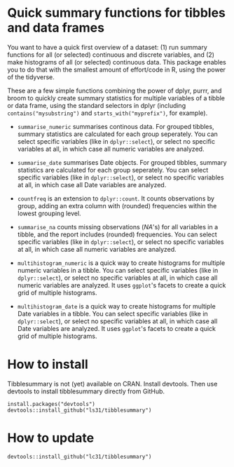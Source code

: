 # Quick summary functions for tibbles and data frames
You want to have a quick first overview of a dataset: (1) run summary functions for all (or selected) continuous and discrete variables, and (2) make histograms of all (or selected) continuous data. This package enables you to do that with the smallest amount of effort/code in R, using the power of the tidyverse. 

These are a few simple functions combining the power of dplyr, purrr, and broom to quickly create summary statistics for multiple variables of a tibble or data frame, using the standard selectors in dplyr (including `contains("mysubstring")` and `starts_with("myprefix")`, for example).

* `summarise_numeric` summarises continous data. For grouped tibbles, summary statistics are calculated for each group seperately. You can select specific variables (like in `dplyr::select`), or select no specific variables at all, in which case all numeric variables are analyzed.

* `summarise_date` summarises Date objects. For grouped tibbles, summary statistics are calculated for each group seperately. You can select specific variables (like in `dplyr::select`), or select no specific variables at all, in which case all Date variables are analyzed.

* `countfreq` is an extension to `dplyr::count`. It counts observations by group, adding an extra column with (rounded) frequencies within the lowest grouping level.

* `summarise_na` counts missing observations (_NA_'s) for all variables in a tibble, and the report includes (rounded) frequencies. You can select specific variables (like in `dplyr::select`), or select no specific variables at all, in which case all numeric variables are analyzed.

* `multihistogram_numeric` is a quick way to create histograms for multiple numeric variables in a tibble. You can select specific variables (like in `dplyr::select`), or select no specific variables at all, in which case all numeric variables are analyzed. It uses `ggplot`'s facets to create a quick grid of multiple histograms.

* `multihistogram_date` is a quick way to create histograms for multiple Date variables in a tibble. You can select specific variables (like in `dplyr::select`), or select no specific variables at all, in which case all Date variables are analyzed. It uses `ggplot`'s facets to create a quick grid of multiple histograms.

# How to install

Tibblesummary is not (yet) available on CRAN. Install devtools. Then use devtools to install tibblesummary directly from GitHub.

```{r}
install.packages("devtools")
devtools::install_github("ls31/tibblesummary")
```
# How to update

```{r}
devtools::install_github("lc31/tibblesummary")
```
